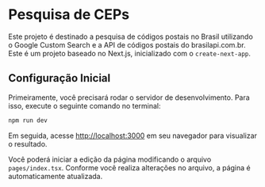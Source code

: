 # Pesquisa de CEPs

Este projeto é destinado a pesquisa de códigos postais no Brasil utilizando o Google Custom Search e a API de códigos postais do brasilapi.com.br. Este é um projeto baseado no Next.js, inicializado com o `create-next-app`.

## Configuração Inicial

Primeiramente, você precisará rodar o servidor de desenvolvimento. Para isso, execute o seguinte comando no terminal:

```bash
npm run dev
```

Em seguida, acesse [http://localhost:3000](http://localhost:3000) em seu navegador para visualizar o resultado.

Você poderá iniciar a edição da página modificando o arquivo `pages/index.tsx`. Conforme você realiza alterações no arquivo, a página é automaticamente atualizada.

